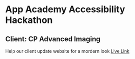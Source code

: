 # App Academy Accessibility Hackathon
## Client: CP Advanced Imaging

Help our cilent update website for a mordern look
[Live Link](https://cpadvancedimaging.vercel.app/)


